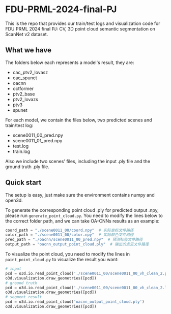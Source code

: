 # FDU-PRML-2024-final-PJ
This is the repo that provides our train/test logs and visualization code for FDU PRML 2024 final PJ: CV, 3D point cloud semantic segmentation on ScanNet v2 dataset.

## What we have

The folders below each represents a model's result, they are:
- cac_ptv2_lovasz
- cac_spunet
- oacnn
- octformer
- ptv2_base
- ptv2_lovazs
- ptv3
- spunet

For each model, we contain the files below, two predicted scenes and train/test log:

- scene0011_00_pred.npy
- scene0011_01_pred.npy
- test.log
- train.log

Also we include two scenes' files, including the input .ply file and the ground truth .ply file.

## Quick start

The setup is easy, just make sure the environment contains numpy and open3d.

To generate the corresponding point cloud .ply for predicted output .npy, please run `generate_point_cloud.py`. You need to modify the lines below to the correct folder path, and we can take OA-CNNs results as an example:

```py
coord_path = "./scene0011_00/coord.npy"  # 实际坐标文件路径
color_path = "./scene0011_00/color.npy"  # 实际颜色文件路径
pred_path = "./oacnn/scene0011_00_pred.npy"  # 预测标签文件路径
output_path = "oacnn_output_point_cloud.ply"  # 输出的点云文件路径
```
To visualize the point cloud, you need to modify the lines in `paint_point_cloud.py` to visualize the result you want:


```py
# input
pcd = o3d.io.read_point_cloud('./scene0011_00/scene0011_00_vh_clean_2.ply')
o3d.visualization.draw_geometries([pcd])
# ground truth
pcd = o3d.io.read_point_cloud('./scene0011_00/scene0011_00_vh_clean_2.labels.ply')
o3d.visualization.draw_geometries([pcd])
# segment result
pcd = o3d.io.read_point_cloud('oacnn_output_point_cloud.ply')
o3d.visualization.draw_geometries([pcd])
```
